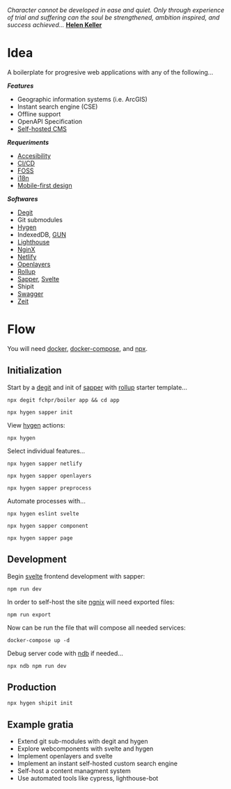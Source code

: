 _Character cannot be developed in ease and quiet. Only through experience of trial and suffering can the soul be strengthened, ambition inspired, and success achieved..._ **[Helen Keller](https://en.wikipedia.org/wiki/Helen_Keller)**

# Idea
A boilerplate for progresive web applications with any of the following...

_**Features**_
 * Geographic information systems (i.e. ArcGIS)
 * Instant search engine (CSE)
 * Offline support
 * OpenAPI Specification
 * [Self-hosted CMS](https://github.com/fchpr/boiler/wiki/Self-hosted-CMS)
 
_**Requeriments**_
 * [Accesibility](https://en.wikipedia.org/wiki/Web_accessibility)
 * [CI/CD](https://en.wikipedia.org/wiki/CI/CD)
 * [FOSS](https://en.wikipedia.org/wiki/Free_and_open-source_software)
 * [i18n](https://en.wikipedia.org/wiki/Internationalization_and_localization)
 * [Mobile-first design](https://en.wikipedia.org/wiki/Responsive_web_design)

 _**Softwares**_
* [Degit](https://github.com/Rich-Harris/degit)
* Git submodules
* [Hygen](https://github.com/jondot/hygen)
* IndexedDB, [GUN](https://github.com/amark/gun)
* [Lighthouse](https://developers.google.com/web/tools/lighthouse/)
* [NginX](http://nginx.org/)
* [Netlify](http://netlify.com/)
* [Openlayers](http://openlayers.org/)
* [Rollup](https://rollupjs.org/)
* [Sapper](https://sapper.svelte.dev/), [Svelte](https://svelte.dev/)
* Shipit
* [Swagger](https://swagger.io/specification/)
* [Zeit](http://zeit.co/)

# Flow
You will need [docker](https://www.docker.com/), [docker-compose](https://docs.docker.com/compose/overview/), and [npx](https://github.com/zkat/npx).
## Initialization
Start by a [degit](https://github.com/Rich-Harris/degit) and init of [sapper](https://github.com/sveltejs/sapper-template) with [rollup](https://rollupjs.org/) starter template...

`npx degit fchpr/boiler app && cd app`

`npx hygen sapper init`

View [hygen](https://github.com/jondot/hygen) actions:

`npx hygen`

Select individual features...

`npx hygen sapper netlify`

`npx hygen sapper openlayers`

`npx hygen sapper preprocess`

Automate processes with...

`npx hygen eslint svelte`

`npx hygen sapper component`

`npx hygen sapper page`

## Development
Begin [svelte](http://svelte.dev/) frontend development with sapper:

`npm run dev`

In order to self-host the site [ngnix](http://nginx.org/) will need exported files:

`npm run export`

Now can be run the file that will compose all needed services:

`docker-compose up -d`

Debug server code with [ndb](https://github.com/GoogleChromeLabs/ndb) if needed...

`npx ndb npm run dev`

## Production

`npx hygen shipit init`

## Example gratia
* Extend git sub-modules with degit and hygen
* Explore webcomponents with svelte and hygen
* Implement openlayers and svelte
* Implement an instant self-hosted custom search engine
* Self-host a content managment system
* Use automated tools like cypress, lighthouse-bot
